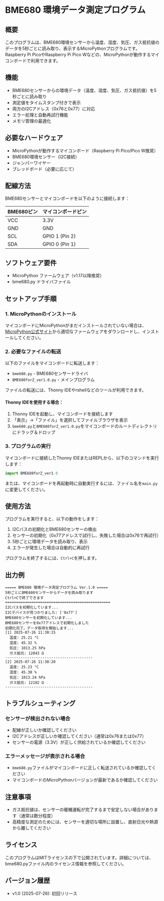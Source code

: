 # BME680 環境データ測定プログラム

## 概要
このプログラムは、BME680環境センサーから温度、湿度、気圧、ガス抵抗値のデータを5秒ごとに読み取り、表示するMicroPythonプログラムです。Raspberry Pi PicoやRaspberry Pi Pico Wなどの、MicroPythonが動作するマイコンボードで利用できます。

## 機能
- BME680センサーからの環境データ（温度、湿度、気圧、ガス抵抗値）を5秒ごとに読み取り
- 測定値をタイムスタンプ付きで表示
- 両方のI2Cアドレス（0x76と0x77）に対応
- エラー処理と自動再試行機能
- メモリ管理の最適化

## 必要なハードウェア
- MicroPythonが動作するマイコンボード（Raspberry Pi Pico/Pico W推奨）
- BME680環境センサー（I2C接続）
- ジャンパーワイヤー
- ブレッドボード（必要に応じて）

## 配線方法
BME680センサーとマイコンボードを以下のように接続します：

| BME680ピン | マイコンボードピン |
|------------|-------------------|
| VCC        | 3.3V              |
| GND        | GND               |
| SCL        | GPIO 1 (Pin 2)    |
| SDA        | GPIO 0 (Pin 1)    |

## ソフトウェア要件
- MicroPython ファームウェア（v1.17以降推奨）
- bme680.py ドライバファイル

## セットアップ手順

### 1. MicroPythonのインストール
マイコンボードにMicroPythonがまだインストールされていない場合は、[MicroPython公式サイト](https://micropython.org/download/)から適切なファームウェアをダウンロードし、インストールしてください。

### 2. 必要なファイルの転送
以下のファイルをマイコンボードに転送します：
- `bme680.py` - BME680センサードライバ
- `BME680forZ_ver1.0.py` - メインプログラム

ファイルの転送には、Thonny IDEやrshellなどのツールが利用できます。

#### Thonny IDEを使用する場合：
1. Thonny IDEを起動し、マイコンボードを接続します
2. 「表示」→「ファイル」を選択してファイルブラウザを表示
3. `bme680.py`と`BME680forZ_ver1.0.py`をマイコンボードのルートディレクトリにドラッグ＆ドロップ

### 3. プログラムの実行
マイコンボードに接続したThonny IDEまたはREPLから、以下のコマンドを実行します：

```python
import BME680forZ_ver1.0
```

または、マイコンボードを再起動時に自動実行するには、ファイル名を`main.py`に変更してください。

## 使用方法
プログラムを実行すると、以下の動作をします：

1. I2Cバスの初期化とBME680センサーの検出
2. センサーの初期化（0x77アドレスで試行し、失敗した場合は0x76で再試行）
3. 5秒ごとに環境データを読み取り、表示
4. エラーが発生した場合は自動的に再試行

プログラムを終了するには、`Ctrl+C`を押します。

## 出力例
```
===== BME680 環境データ測定プログラム Ver.1.0 =====
5秒ごとにBME680センサーからデータを読み取ります
Ctrl+Cで終了できます
================================================
I2Cバスを初期化しています...
I2Cデバイスが見つかりました: ['0x77']
BME680センサーを初期化しています...
BME680センサーを0x77アドレスで初期化しました
初期化完了。データ取得を開始します...
[1] 2025-07-26 11:30:15
  温度: 25.21 °C
  湿度: 45.32 %
  気圧: 1013.25 hPa
  ガス抵抗: 12043 Ω
----------------------------------------
[2] 2025-07-26 11:30:20
  温度: 25.23 °C
  湿度: 45.30 %
  気圧: 1013.24 hPa
  ガス抵抗: 12102 Ω
----------------------------------------
```

## トラブルシューティング

### センサーが検出されない場合
- 配線が正しいか確認してください
- I2Cアドレスが正しいか確認してください（通常は0x76または0x77）
- センサーの電源（3.3V）が正しく供給されているか確認してください

### エラーメッセージが表示される場合
- `bme680.py`ファイルがマイコンボードに正しく転送されているか確認してください
- マイコンボードのMicroPythonバージョンが最新であるか確認してください

## 注意事項
- ガス抵抗値は、センサーの暖機運転が完了するまで安定しない場合があります（通常は数分程度）
- 高精度な測定のためには、センサーを適切な場所に設置し、直射日光や熱源から離してください

## ライセンス
このプログラムはMITライセンスの下で公開されています。詳細については、bme680.pyファイル内のライセンス情報を参照してください。

## バージョン履歴
- v1.0 (2025-07-26): 初回リリース